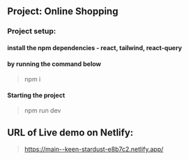 ## Project: Online Shopping

### Project setup:

#### install the npm dependencies - react, tailwind, react-query

#### by running the command below

> npm i

#### Starting the project

> npm run dev

##  URL of Live demo on Netlify: 
> https://main--keen-stardust-e8b7c2.netlify.app/
